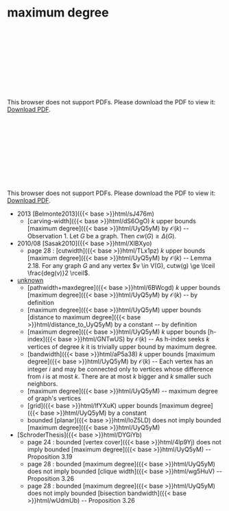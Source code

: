 # maximum degree




<object data="../local_UyQ5yM.pdf" type="application/pdf" width="100%" height="480px"><embed src="../local_UyQ5yM.pdf"><p>This browser does not support PDFs. Please download the PDF to view it: <a href="../local_UyQ5yM.pdf">Download PDF</a>.</p></embed></object>


<object data="../inclusions_UyQ5yM.pdf" type="application/pdf" width="100%" height="480px"><embed src="../inclusions_UyQ5yM.pdf"><p>This browser does not support PDFs. Please download the PDF to view it: <a href="../inclusions_UyQ5yM.pdf">Download PDF</a>.</p></embed></object>

* 2013 [Belmonte2013]({{< base >}}html/sJ476m)
    * [carving-width]({{< base >}}html/dS6OgO) $k$ upper bounds [maximum degree]({{< base >}}html/UyQ5yM) by $\mathcal O(k)$ -- Observation 1. Let $G$ be a graph. Then $cw(G) \ge \Delta(G)$.
* 2010/08 [Sasak2010]({{< base >}}html/XlBXyo)
    * page 28 : [cutwidth]({{< base >}}html/TLx1pz) $k$ upper bounds [maximum degree]({{< base >}}html/UyQ5yM) by $\mathcal O(k)$ -- Lemma 2.18. For any graph $G$ and any vertex $v \in V(G), cutw(g) \ge \lceil \frac{deg(v)}2 \rceil$.
*  [unknown](#)
    * [pathwidth+maxdegree]({{< base >}}html/6BWcgd) $k$ upper bounds [maximum degree]({{< base >}}html/UyQ5yM) by $\mathcal O(k)$ -- by definition
    * [maximum degree]({{< base >}}html/UyQ5yM) upper bounds [distance to maximum degree]({{< base >}}html/distance_to_UyQ5yM) by a constant -- by definition
    * [maximum degree]({{< base >}}html/UyQ5yM) $k$ upper bounds [h-index]({{< base >}}html/GNTwUS) by $\mathcal O(k)$ -- As h-index seeks $k$ vertices of degree $k$ it is trivially upper bound by maximum degree.
    * [bandwidth]({{< base >}}html/aP5a38) $k$ upper bounds [maximum degree]({{< base >}}html/UyQ5yM) by $\mathcal O(k)$ -- Each vertex has an integer $i$ and may be connected only to vertices whose difference from $i$ is at most $k$. There are at most $k$ bigger and $k$ smaller such neighbors.
    * [maximum degree]({{< base >}}html/UyQ5yM) -- maximum degree of graph's vertices
    * [grid]({{< base >}}html/lfYXuK) upper bounds [maximum degree]({{< base >}}html/UyQ5yM) by a constant
    * bounded [planar]({{< base >}}html/loZ5LD) does not imply bounded [maximum degree]({{< base >}}html/UyQ5yM)
*  [SchroderThesis]({{< base >}}html/DYGiYb)
    * page 24 : bounded [vertex cover]({{< base >}}html/4lp9Yj) does not imply bounded [maximum degree]({{< base >}}html/UyQ5yM) -- Proposition 3.19
    * page 28 : bounded [maximum degree]({{< base >}}html/UyQ5yM) does not imply bounded [clique width]({{< base >}}html/wg5HuV) -- Proposition 3.26
    * page 28 : bounded [maximum degree]({{< base >}}html/UyQ5yM) does not imply bounded [bisection bandwidth]({{< base >}}html/wUdmUb) -- Proposition 3.26